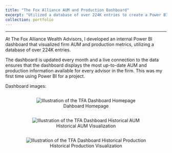 ```yaml
---
title: "The Fox Alliance AUM and Production Dashboard"
excerpt: "Utilized a database of over 224K entries to create a Power BI dashboard that visualized firm KPIs"
collection: portfolio
---
```

------
At The Fox Alliance Wealth Advisors, I developed an internal Power BI dashboard that visualized firm AUM and production metrics, utilizing a database of over 224K entries.

The dashboard is updated every month and a live connection to the data ensures that the dashboard displays the most up-to-date AUM and production information available for every advisor in the firm. This was my first time using Power BI for a project.

Dashboard images:

<div style="text-align: center;">
  <style>
    figure {
      display: inline-block;
      margin: 1em;
      text-align: center;
    }

    figcaption {
      background-color: #f0f0f0;
      color: black;
      font-style: italic;
      padding: 0.5em;
      margin-top: 0.5em;
      width: 100%; /* Ensure full width of the container */
    }
  </style>
  <figure>
    <img src="https://chamberlainlondon.github.io/images/TFA Dashboard 1.png" alt="Illustration of the TFA Dashboard Homepage">
    <figcaption>Dahboard Homepage</figcaption>
  </figure>

  <figure>
    <img src="https://chamberlainlondon.github.io/images/TFA Dashboard 2.png" alt="Illustration of the TFA Dashboard Historical AUM">
    <figcaption>Historical AUM Visualization</figcaption>
  </figure>

  <figure>
    <img src="https://chamberlainlondon.github.io/images/TFA Dashboard 3.png" alt="Illustration of the TFA Dashboard Historical Production">
    <figcaption>Historical Production Visualization</figcaption>
  </figure>
</div>



